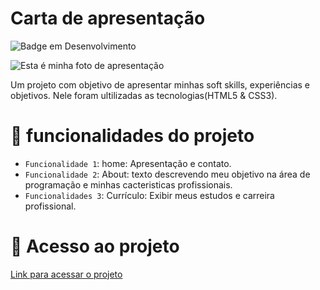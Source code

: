 # Carta de apresentação 

![Badge em Desenvolvimento](http://img.shields.io/static/v1?label=STATUS&message=EM%20DESENVOLVIMENTO&color=GREEN&style=for-the-badge)

![Esta é minha foto de apresentação](https://github.com/MuriloAndra-developer/portifolio-murilo/assets/129803829/a275130f-84da-4d36-b002-ced8b9daef6b)

<P>Um projeto com objetivo de apresentar minhas soft skills, experiências e objetivos. Nele foram ultilizadas as tecnologias(HTML5 & CSS3).<P/>

# 🔨 funcionalidades do projeto

- `Funcionalidade 1`: home: Apresentação e contato.
- `Funcionalidade 2`: About: texto descrevendo meu objetivo na área de programação e minhas cacteristicas profissionais.
- `Funcionalidades 3`: Currículo: Exibir meus estudos e carreira profissional.

# 📂 Acesso ao projeto

[Link para acessar o projeto](https://portifolio-murilo.vercel.app/about.html)
